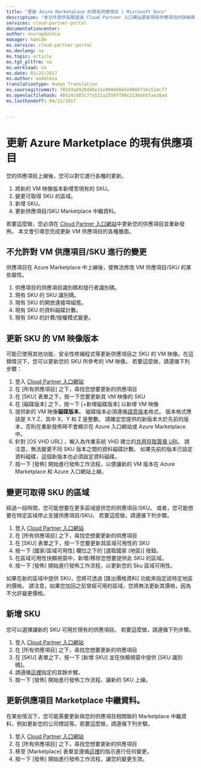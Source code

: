 ```yaml
---
title: "更新 Azure Marketplace 的現有供應項目 | Microsoft Docs"
description: "本文件提供有關透過 Cloud Partner 入口網站更新現有供應項目的詳細資料"
services: cloud-partner-portal
documentationcenter: 
author: anuragdalmia
manager: hamidm
ms.service: cloud-partner-portal
ms.devlang: na
ms.topic: article
ms.tgt_pltfrm: na
ms.workload: na
ms.date: 03/22/2017
ms.author: andalmia
translationtype: Human Translation
ms.sourcegitcommit: 785d3a8920d48e11e80048665e9866f16c514cf7
ms.openlocfilehash: 48424cb03c7fa521a2556ff00c2136eb5fae38ad
ms.lasthandoff: 04/12/2017


---
```

# <a name="update-an-existing-offer-for-azure-marketplace"></a>更新 Azure Marketplace 的現有供應項目
您的供應項目上線後，您可以對它進行各種的更新。

1. 將新的 VM 映像版本新增至現有的 SKU。
1. 變更可取得 SKU 的區域。 
1. 新增 SKU。 
1. 更新供應項目/SKU Marketplace 中繼資料。

若要這麼做，您必須在 [Cloud Partner 入口網站](https://cloudpartner.azure.com/)中更新您的供應項目並重新發佈。 本文會引導您完成更新 VM 供應項目的各種層面。

## <a name="unpermitted-changes-to-vm-offersku"></a>不允許對 VM 供應項目/SKU 進行的變更
供應項目在 Azure Marketplace 中上線後，便無法修改 VM 供應項目/SKU 的某些屬性。
1. 供應項目的供應項目識別碼和發行者識別碼。
2. 現有 SKU 的 SKU 識別碼。
3. 現有 SKU 的開放連接埠組態。
4. 現有 SKU 的資料磁碟計數。
5. 現有 SKU 的計費/授權模式變更。

## <a name="updating-the-vm-image-version-for-a-sku"></a>更新 SKU 的 VM 映像版本
可能已使用其他功能、安全性修補程式等更新供應項目之 SKU 的 VM 映像。在這類情況下，您可以更新您的 SKU 所參考的 VM 映像。 若要這麼做，請遵循下列步驟：
1. 登入 [Cloud Partner 入口網站](https://cloudpartner.azure.com/)
2. 在 [所有供應項目] 之下，尋找您想要更新的供應項目
3. 在 [SKU] 表單之下，按一下您要更新其 VM 映像的 SKU
4. 在 [磁碟版本] 之下，按一下 [+新增磁碟版本] 以新增 VM 映像
5. 提供新的 VM 映像**磁碟版本**。 磁碟版本必須遵循[語意版本](http://semver.org/)格式。 版本格式應該是 X.Y.Z，其中 X、Y 和 Z 是整數。 請確定您提供的新版本大於先前的版本，否則在重新發佈時不會顯示在 Azure 入口網站或 Azure Marketplace 中。
6. 針對 [OS VHD URL] ，輸入為作業系統 VHD 建立的[共用存取簽章 URI](../../marketplace-publishing/marketplace-publishing-vm-image-creation.md#52-get-the-shared-access-signature-uri-for-your-vm-images)。 請注意，無法變更不同 SKU 版本之間的資料磁碟計數。 如果先前的版本已設定資料磁碟，這個新版本也必須設定資料磁碟。 
7. 按一下 [發佈] 開始進行發佈工作流程，以便讓新的 VM 版本在 Azure Marketplace 和 Azure 入口網站上線。 

## <a name="changing-regions-a-sku-is-available-in"></a>變更可取得 SKU 的區域
經過一段時間，您可能想要在更多區域提供您的供應項目/SKU。 或者，您可能想要在特定區域停止支援供應項目/SKU。 若要這麼做，請遵循下列步驟。

1. 登入 [Cloud Partner 入口網站](https://cloudpartner.azure.com/)
2. 在 [所有供應項目] 之下，尋找您想要更新的供應項目
3. 在 [SKU] 表單之下，按一下您要更新其區域可用性的 SKU
4. 按一下 [國家/區域可用性] 欄位之下的 [選取國家 (地區)] 按鈕。 
5. 在區域可用性快顯視窗中，新增/移除您想要提供此 SKU 的區域。
6. 按一下 [發佈] 開始進行發佈工作流程，以更新您的 Sku 區域可用性。 

如果在新的區域中提供 SKU，您將可透過 [匯出價格資料] 功能來指定該特定地區的價格。 請注意，如果您加回之前曾經可用的區域，您將無法更新其價格，因為不允許變更價格。 

## <a name="adding-a-new-sku"></a>新增 SKU
您可以選擇讓新的 SKU 可用於現有的供應項目。 若要這麼做，請遵循下列步驟。

1. 登入 [Cloud Partner 入口網站](https://cloudpartner.azure.com/)
2. 在 [所有供應項目] 之下，尋找您想要更新的供應項目
3. 在 [SKU] 表單之下，按一下 [新增 SKU] 並在快顯視窗中提供 [SKU 識別碼]。 
4. 請遵循[這裡](../../cloud-partner-portal/cloud-partner-portal-publish-virtual-machine.md)指定的其餘步驟。
6. 按一下 [發佈] 開始進行發佈工作流程，讓新的 SKU 上線。

## <a name="updating-offer-marketplace-metadata"></a>更新供應項目 Marketplace 中繼資料。
在某些情況下，您可能需要更新與您的供應項目相關聯的 Marketplace 中繼資料，例如更新您的公司標誌等。若要這麼做，請遵循下列步驟。

1. 登入 [Cloud Partner 入口網站](https://cloudpartner.azure.com/)
2. 在 [所有供應項目] 之下，尋找您想要更新的供應項目
3. 移至 [Marketplace] 表單並遵循[這裡](../../cloud-partner-portal/cloud-partner-portal-publish-virtual-machine.md)的指示進行任何變更。 
4. 按一下 [發佈] 開始進行發佈工作流程，讓您的變更生效。


